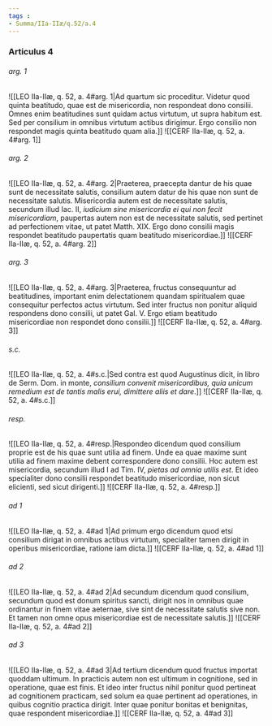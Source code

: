 ```yaml
---
tags : 
- Summa/IIa-IIæ/q.52/a.4
---
```


### Articulus 4

###### arg. 1
![[LEO IIa-IIæ, q. 52, a. 4#arg. 1|Ad quartum sic proceditur. Videtur quod quinta beatitudo, quae est de misericordia, non respondeat dono consilii. Omnes enim beatitudines sunt quidam actus virtutum, ut supra habitum est. Sed per consilium in omnibus virtutum actibus dirigimur. Ergo consilio non respondet magis quinta beatitudo quam alia.]]
![[CERF IIa-IIæ, q. 52, a. 4#arg. 1]]

###### arg. 2
![[LEO IIa-IIæ, q. 52, a. 4#arg. 2|Praeterea, praecepta dantur de his quae sunt de necessitate salutis, consilium autem datur de his quae non sunt de necessitate salutis. Misericordia autem est de necessitate salutis, secundum illud Iac. II, *iudicium sine misericordia ei qui non fecit misericordiam*, paupertas autem non est de necessitate salutis, sed pertinet ad perfectionem vitae, ut patet Matth. XIX. Ergo dono consilii magis respondet beatitudo paupertatis quam beatitudo misericordiae.]]
![[CERF IIa-IIæ, q. 52, a. 4#arg. 2]]

###### arg. 3
![[LEO IIa-IIæ, q. 52, a. 4#arg. 3|Praeterea, fructus consequuntur ad beatitudines, important enim delectationem quandam spiritualem quae consequitur perfectos actus virtutum. Sed inter fructus non ponitur aliquid respondens dono consilii, ut patet Gal. V. Ergo etiam beatitudo misericordiae non respondet dono consilii.]]
![[CERF IIa-IIæ, q. 52, a. 4#arg. 3]]

###### s.c.
![[LEO IIa-IIæ, q. 52, a. 4#s.c.|Sed contra est quod Augustinus dicit, in libro de Serm. Dom. in monte, *consilium convenit misericordibus, quia unicum remedium est de tantis malis erui, dimittere aliis et dare*.]]
![[CERF IIa-IIæ, q. 52, a. 4#s.c.]]

###### resp.
![[LEO IIa-IIæ, q. 52, a. 4#resp.|Respondeo dicendum quod consilium proprie est de his quae sunt utilia ad finem. Unde ea quae maxime sunt utilia ad finem maxime debent correspondere dono consilii. Hoc autem est misericordia, secundum illud I ad Tim. IV, *pietas ad omnia utilis est*. Et ideo specialiter dono consilii respondet beatitudo misericordiae, non sicut elicienti, sed sicut dirigenti.]]
![[CERF IIa-IIæ, q. 52, a. 4#resp.]]

###### ad 1
![[LEO IIa-IIæ, q. 52, a. 4#ad 1|Ad primum ergo dicendum quod etsi consilium dirigat in omnibus actibus virtutum, specialiter tamen dirigit in operibus misericordiae, ratione iam dicta.]]
![[CERF IIa-IIæ, q. 52, a. 4#ad 1]]

###### ad 2
![[LEO IIa-IIæ, q. 52, a. 4#ad 2|Ad secundum dicendum quod consilium, secundum quod est donum spiritus sancti, dirigit nos in omnibus quae ordinantur in finem vitae aeternae, sive sint de necessitate salutis sive non. Et tamen non omne opus misericordiae est de necessitate salutis.]]
![[CERF IIa-IIæ, q. 52, a. 4#ad 2]]

###### ad 3
![[LEO IIa-IIæ, q. 52, a. 4#ad 3|Ad tertium dicendum quod fructus importat quoddam ultimum. In practicis autem non est ultimum in cognitione, sed in operatione, quae est finis. Et ideo inter fructus nihil ponitur quod pertineat ad cognitionem practicam, sed solum ea quae pertinent ad operationes, in quibus cognitio practica dirigit. Inter quae ponitur bonitas et benignitas, quae respondent misericordiae.]]
![[CERF IIa-IIæ, q. 52, a. 4#ad 3]]

